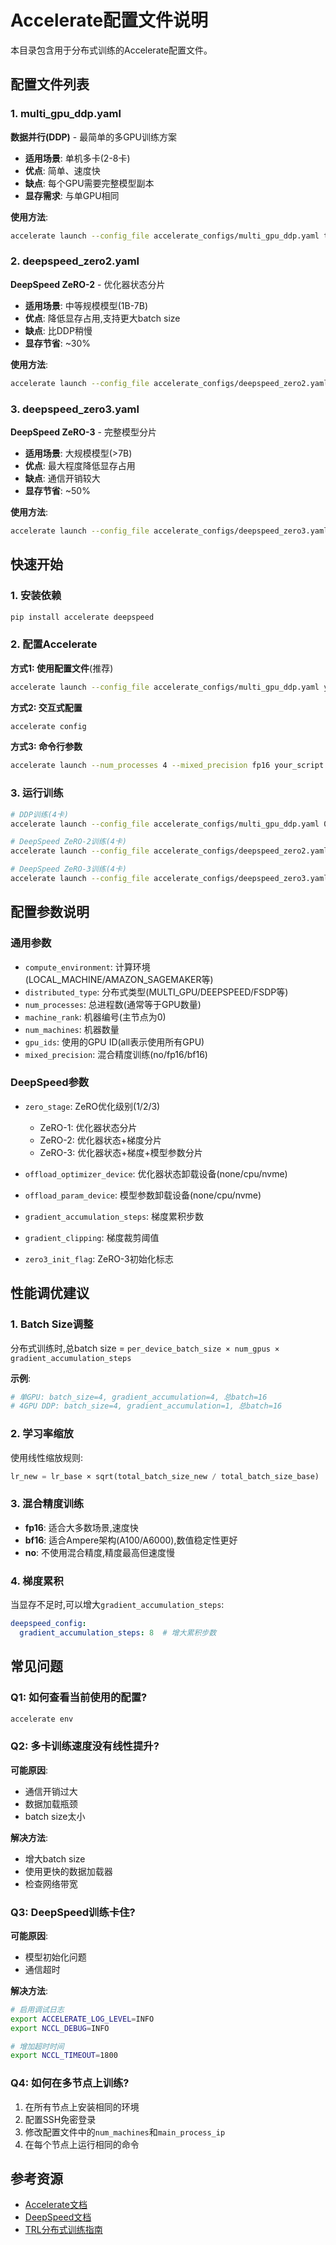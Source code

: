 # Accelerate配置文件说明

本目录包含用于分布式训练的Accelerate配置文件。

## 配置文件列表

### 1. multi_gpu_ddp.yaml
**数据并行(DDP)** - 最简单的多GPU训练方案

- **适用场景**: 单机多卡(2-8卡)
- **优点**: 简单、速度快
- **缺点**: 每个GPU需要完整模型副本
- **显存需求**: 与单GPU相同

**使用方法**:
```bash
accelerate launch --config_file accelerate_configs/multi_gpu_ddp.yaml train_script.py
```

### 2. deepspeed_zero2.yaml
**DeepSpeed ZeRO-2** - 优化器状态分片

- **适用场景**: 中等规模模型(1B-7B)
- **优点**: 降低显存占用,支持更大batch size
- **缺点**: 比DDP稍慢
- **显存节省**: ~30%

**使用方法**:
```bash
accelerate launch --config_file accelerate_configs/deepspeed_zero2.yaml train_script.py
```

### 3. deepspeed_zero3.yaml
**DeepSpeed ZeRO-3** - 完整模型分片

- **适用场景**: 大规模模型(>7B)
- **优点**: 最大程度降低显存占用
- **缺点**: 通信开销较大
- **显存节省**: ~50%

**使用方法**:
```bash
accelerate launch --config_file accelerate_configs/deepspeed_zero3.yaml train_script.py
```

## 快速开始

### 1. 安装依赖

```bash
pip install accelerate deepspeed
```

### 2. 配置Accelerate

**方式1: 使用配置文件**(推荐)
```bash
accelerate launch --config_file accelerate_configs/multi_gpu_ddp.yaml your_script.py
```

**方式2: 交互式配置**
```bash
accelerate config
```

**方式3: 命令行参数**
```bash
accelerate launch --num_processes 4 --mixed_precision fp16 your_script.py
```

### 3. 运行训练

```bash
# DDP训练(4卡)
accelerate launch --config_file accelerate_configs/multi_gpu_ddp.yaml 07_distributed_training.py

# DeepSpeed ZeRO-2训练(4卡)
accelerate launch --config_file accelerate_configs/deepspeed_zero2.yaml 07_distributed_training.py

# DeepSpeed ZeRO-3训练(4卡)
accelerate launch --config_file accelerate_configs/deepspeed_zero3.yaml 07_distributed_training.py
```

## 配置参数说明

### 通用参数

- `compute_environment`: 计算环境(LOCAL_MACHINE/AMAZON_SAGEMAKER等)
- `distributed_type`: 分布式类型(MULTI_GPU/DEEPSPEED/FSDP等)
- `num_processes`: 总进程数(通常等于GPU数量)
- `machine_rank`: 机器编号(主节点为0)
- `num_machines`: 机器数量
- `gpu_ids`: 使用的GPU ID(all表示使用所有GPU)
- `mixed_precision`: 混合精度训练(no/fp16/bf16)

### DeepSpeed参数

- `zero_stage`: ZeRO优化级别(1/2/3)
  - ZeRO-1: 优化器状态分片
  - ZeRO-2: 优化器状态+梯度分片
  - ZeRO-3: 优化器状态+梯度+模型参数分片

- `offload_optimizer_device`: 优化器状态卸载设备(none/cpu/nvme)
- `offload_param_device`: 模型参数卸载设备(none/cpu/nvme)
- `gradient_accumulation_steps`: 梯度累积步数
- `gradient_clipping`: 梯度裁剪阈值
- `zero3_init_flag`: ZeRO-3初始化标志

## 性能调优建议

### 1. Batch Size调整

分布式训练时,总batch size = `per_device_batch_size × num_gpus × gradient_accumulation_steps`

**示例**:
```python
# 单GPU: batch_size=4, gradient_accumulation=4, 总batch=16
# 4GPU DDP: batch_size=4, gradient_accumulation=1, 总batch=16
```

### 2. 学习率缩放

使用线性缩放规则:
```python
lr_new = lr_base × sqrt(total_batch_size_new / total_batch_size_base)
```

### 3. 混合精度训练

- **fp16**: 适合大多数场景,速度快
- **bf16**: 适合Ampere架构(A100/A6000),数值稳定性更好
- **no**: 不使用混合精度,精度最高但速度慢

### 4. 梯度累积

当显存不足时,可以增大`gradient_accumulation_steps`:
```yaml
deepspeed_config:
  gradient_accumulation_steps: 8  # 增大累积步数
```

## 常见问题

### Q1: 如何查看当前使用的配置?

```bash
accelerate env
```

### Q2: 多卡训练速度没有线性提升?

**可能原因**:
- 通信开销过大
- 数据加载瓶颈
- batch size太小

**解决方法**:
- 增大batch size
- 使用更快的数据加载器
- 检查网络带宽

### Q3: DeepSpeed训练卡住?

**可能原因**:
- 模型初始化问题
- 通信超时

**解决方法**:
```bash
# 启用调试日志
export ACCELERATE_LOG_LEVEL=INFO
export NCCL_DEBUG=INFO

# 增加超时时间
export NCCL_TIMEOUT=1800
```

### Q4: 如何在多节点上训练?

1. 在所有节点上安装相同的环境
2. 配置SSH免密登录
3. 修改配置文件中的`num_machines`和`main_process_ip`
4. 在每个节点上运行相同的命令

## 参考资源

- [Accelerate文档](https://huggingface.co/docs/accelerate)
- [DeepSpeed文档](https://www.deepspeed.ai/)
- [TRL分布式训练指南](https://huggingface.co/docs/trl/customization)

